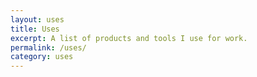 ```yaml
---
layout: uses
title: Uses
excerpt: A list of products and tools I use for work.
permalink: /uses/
category: uses
---
```

